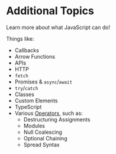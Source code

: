 # Additional Topics
Learn more about what JavaScript can do!

Things like:

- Callbacks
- Arrow Functions
- APIs
- HTTP
- `fetch`
- Promises & `async`/`await`
- `try`/`catch`
- Classes
- Custom Elements
- TypeScript
- Various [Operators](https://developer.mozilla.org/en-US/docs/Web/JavaScript/Reference/Operators), such as:
  - Destructuring Assignments
  - Modules
  - Null Coalescing
  - Optional Chaining
  - Spread Syntax

